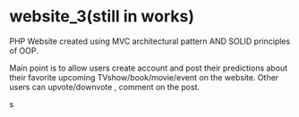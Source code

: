 # website_3(still in works)

PHP Website created using MVC architectural pattern AND SOLID principles of OOP.

Main point is to allow users create account and post their predictions about their favorite upcoming TVshow/book/movie/event on the website.
Other users can upvote/downvote , comment on the post. 


s